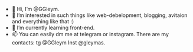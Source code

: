 - 👋 Hi, I’m @GGleym.
- 👀 I’m interested in such things like web-debelopment, blogging, avitaion and everything like that :)
- 🌱 I’m currently learning front-end.
- 📫 You can easily dm me at telegram or instagram. There are my contacts: tg @GGleym Inst @gleymas.

<!---
GGleym/GGleym is a ✨ special ✨ repository because its `README.md` (this file) appears on your GitHub profile.
You can click the Preview link to take a look at your changes.
--->
